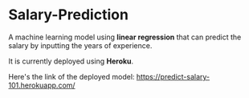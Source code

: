 # Salary-Prediction

A machine learning model using **linear regression** that can predict the salary by inputting the years of experience.

It is currently deployed using **Heroku**.

Here's the link of the deployed model: https://predict-salary-101.herokuapp.com/

